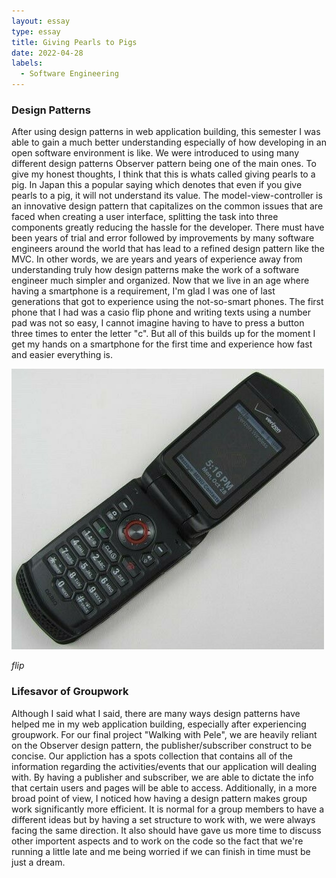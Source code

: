 ```yaml
---
layout: essay
type: essay
title: Giving Pearls to Pigs
date: 2022-04-28
labels:
  - Software Engineering
---
```


### Design Patterns

After using design patterns in web application building, this semester I was able to gain a much better understanding especially of how developing in an open software environment is like. We were introduced to using many different design patterns Observer pattern being one of the main ones. To give my honest thoughts, I think that this is whats called giving pearls to a pig. In Japan this a popular saying which denotes that even if you give pearls to a pig, it will not understand its value. The model-view-controller is an innovative design pattern that capitalizes on the common issues that are faced when creating a user interface, splitting the task into three components greatly reducing the hassle for the developer. There must have been years of trial and error followed by improvements by many software engineers around the world that has lead to a refined design pattern like the MVC. In other words, we are years and years of experience away from understanding truly how design patterns make the work of a software engineer much simpler and organized. Now that we live in an age where having a smartphone is a requirement, I'm glad I was one of last generations that got to experience using the not-so-smart phones. The first phone that I had was a casio flip phone and writing texts using a number pad was not so easy, I cannot imagine having to have to press a button three times to enter the letter "c". But all of this builds up for the moment I get my hands on a smartphone for the first time and experience how fast and easier everything is.  

<img class="ui medium image"  src="../images/casio.jpg">

*flip*

### Lifesavor of Groupwork

Although I said what I said, there are many ways design patterns have helped me in my web application building, especially after experiencing groupwork. For our final project "Walking with Pele", we are heavily reliant on the Observer design pattern, the publisher/subscriber construct to be concise. Our appliction has a spots collection that contains all of the information regarding the activities/events that our application will dealing with. By having a publisher and subscriber, we are able to dictate the info that certain users and pages will be able to access. Additionally, in a more broad point of view, I noticed how having a design pattern makes group work significantly more efficient. It is normal for a group members to have a different ideas but by having a set structure to work with, we were always facing the same direction. It also should have gave us more time to discuss other importent aspects and to work on the code so the fact that we're running a little late and me being worried if we can finish in time must be just a dream. 
